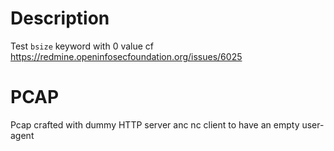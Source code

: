# Description

Test `bsize` keyword with 0 value
cf https://redmine.openinfosecfoundation.org/issues/6025

# PCAP

Pcap crafted with dummy HTTP server anc nc client to have an empty user-agent

